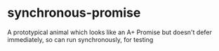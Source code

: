 # synchronous-promise
A prototypical animal which looks like an A+ Promise but doesn't defer immediately, so can run synchronously, for testing
